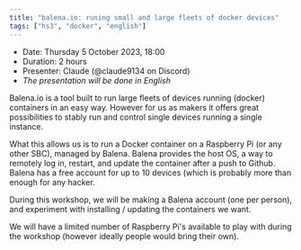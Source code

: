 ```yaml
---
title: "balena.io: runing small and large fleets of docker devices"
tags: ["hs3", "docker", "english"]
---
```


- Date: Thursday 5 October 2023, 18:00
- Duration: 2 hours
- Presenter: Claude (@claude9134 on Discord)
- _The presentation will be done in English_

Balena.io is a tool built to run large fleets of devices running (docker) containers in an easy way.
However for us as makers it offers great possibilities to stably run and control single devices running a single instance.

What this allows us is to run a Docker container on a Raspberry Pi (or any other SBC), managed by Balena.
Balena provides the host OS, a way to remotely log in, restart, and update the container after a push to Github.
Balena has a free account for up to 10 devices (which is probably more than enough for any hacker.


During this workshop, we will be making a Balena account (one per person), and experiment with installing / updating the containers we want.

We will have a limited number of Raspberry Pi's available to play with during the workshop (however ideally people would bring their own).
